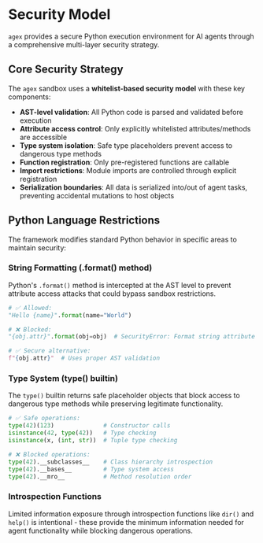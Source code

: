 # Security Model

`agex` provides a secure Python execution environment for AI agents through a comprehensive multi-layer security strategy.

## Core Security Strategy

The `agex` sandbox uses a **whitelist-based security model** with these key components:

- **AST-level validation**: All Python code is parsed and validated before execution
- **Attribute access control**: Only explicitly whitelisted attributes/methods are accessible  
- **Type system isolation**: Safe type placeholders prevent access to dangerous type methods
- **Function registration**: Only pre-registered functions are callable
- **Import restrictions**: Module imports are controlled through explicit registration
- **Serialization boundaries**: All data is serialized into/out of agent tasks, preventing accidental mutations to host objects

## Python Language Restrictions

The framework modifies standard Python behavior in specific areas to maintain security:

### String Formatting (.format() method)

Python's `.format()` method is intercepted at the AST level to prevent attribute access attacks that could bypass sandbox restrictions.

```python
# ✅ Allowed:
"Hello {name}".format(name="World")

# ❌ Blocked:
"{obj.attr}".format(obj=obj)  # SecurityError: Format string attribute access not allowed

# ✅ Secure alternative:
f"{obj.attr}"  # Uses proper AST validation
```

### Type System (type() builtin)

The `type()` builtin returns safe placeholder objects that block access to dangerous type methods while preserving legitimate functionality.

```python
# ✅ Safe operations:
type(42)(123)              # Constructor calls
isinstance(42, type(42))   # Type checking  
isinstance(x, (int, str))  # Tuple type checking

# ❌ Blocked operations:
type(42).__subclasses__    # Class hierarchy introspection
type(42).__bases__         # Type system access
type(42).__mro__           # Method resolution order
```

### Introspection Functions

Limited information exposure through introspection functions like `dir()` and `help()` is intentional - these provide the minimum information needed for agent functionality while blocking dangerous operations.
